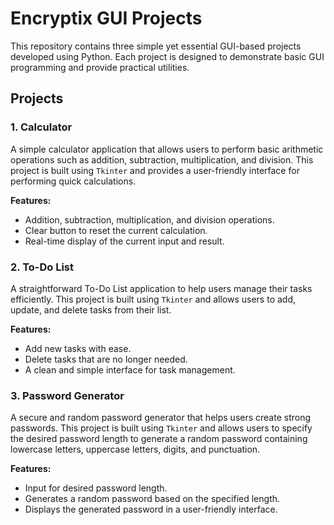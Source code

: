 # Encryptix GUI Projects

This repository contains three simple yet essential GUI-based projects developed using Python. Each project is designed to demonstrate basic GUI programming and provide practical utilities.

## Projects

### 1. Calculator
A simple calculator application that allows users to perform basic arithmetic operations such as addition, subtraction, multiplication, and division. This project is built using `Tkinter` and provides a user-friendly interface for performing quick calculations.

**Features:**
- Addition, subtraction, multiplication, and division operations.
- Clear button to reset the current calculation.
- Real-time display of the current input and result.

### 2. To-Do List
A straightforward To-Do List application to help users manage their tasks efficiently. This project is built using `Tkinter` and allows users to add, update, and delete tasks from their list.

**Features:**
- Add new tasks with ease.
- Delete tasks that are no longer needed.
- A clean and simple interface for task management.

### 3. Password Generator
A secure and random password generator that helps users create strong passwords. This project is built using `Tkinter` and allows users to specify the desired password length to generate a random password containing lowercase letters, uppercase letters, digits, and punctuation.

**Features:**
- Input for desired password length.
- Generates a random password based on the specified length.
- Displays the generated password in a user-friendly interface.
